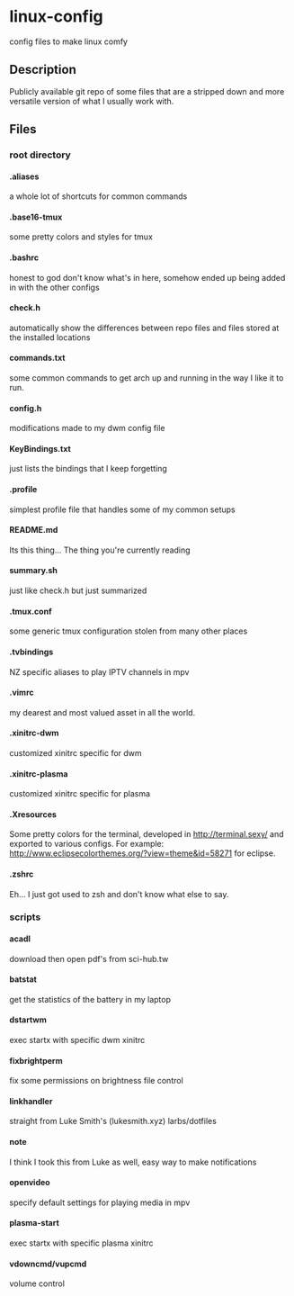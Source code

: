 # linux-config
config files to make linux comfy

## Description
Publicly available git repo of some files that are a stripped down and more
versatile version of what I usually work with.

## Files

### root directory

#### .aliases
a whole lot of shortcuts for common commands

#### .base16-tmux
some pretty colors and styles for tmux

#### .bashrc
honest to god don't know what's in here,
somehow ended up being added in with the other configs

#### check.h
automatically show the differences between repo files and files stored at
the installed locations

#### commands.txt
some common commands to get arch up and running in the way I like it to run.

#### config.h
modifications made to my dwm config file

#### KeyBindings.txt
just lists the bindings that I keep forgetting

#### .profile
simplest profile file that handles some of my common setups

#### README.md
Its this thing... The thing you're currently reading

#### summary.sh
just like check.h but just summarized 

#### .tmux.conf
some generic tmux configuration stolen from many other places

#### .tvbindings
NZ specific aliases to play IPTV channels in mpv

#### .vimrc
my dearest and most valued asset in all the world.

#### .xinitrc-dwm
customized xinitrc specific for dwm

#### .xinitrc-plasma
customized xinitrc specific for plasma

#### .Xresources
Some pretty colors for the terminal, developed in http://terminal.sexy/ and
exported to various configs. For example:
http://www.eclipsecolorthemes.org/?view=theme&id=58271 for eclipse.

#### .zshrc
Eh... I just got used to zsh and don't know what else to say.

### scripts

#### acadl
download then open pdf's from sci-hub.tw

#### batstat
get the statistics of the battery in my laptop

#### dstartwm
exec startx with specific dwm xinitrc

#### fixbrightperm
fix some permissions on brightness file control

#### linkhandler
straight from Luke Smith's (lukesmith.xyz) larbs/dotfiles

#### note
I think I took this from Luke as well, easy way to make notifications

#### openvideo
specify default settings for playing media in mpv

#### plasma-start
exec startx with specific plasma xinitrc

#### vdowncmd/vupcmd
volume control
